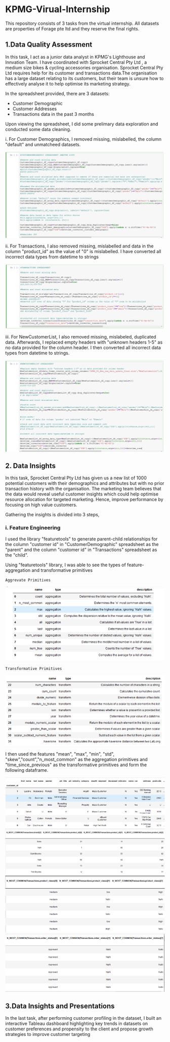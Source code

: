 # KPMG-Virual-Internship
This repository consists of 3 tasks from the virtual internship. 
All datasets are properties of Forage pte ltd and they reserve the final rights.

## 1.Data Quality Assessment

In this task, I act as a junior data analyst in KPMG's Lighthouse and Innvation Team. I have coordinated with Sprocket Central Pty Ltd , a medium size bikes & cycling accessories organisation. Sprocket Central Pty Ltd requires help for its customer and transactions data.The organisation has a large dataset relating to its customers, but their team is unsure how to effectively analyse it to help optimise its marketing strategy. 

In the spreadsheet provided, there are 3 datasets:
 * Customer Demographic 
 * Customer Addresses
 * Transactions data in the past 3 months
 
Upon viewing the spreadsheet, I did some prelimary data exploration and conducted some data cleaning.

   i. For Customer Demographics, I removed missing, mislabelled, the column "default" and unmatcheed datasets.
   
   ![Customer Demographics](https://github.com/JiaJun98/KPMG-Virual-Internship/blob/main/Task%201/Task1_Pic1.PNG)
   
   ii. For Transactions, I also removed missing, mislabelled and data in the column "product_id" as the value of "0" is mislabelled. I have converted all incorrect data types from datetime to strings
    
   ![Transactions](https://github.com/JiaJun98/KPMG-Virual-Internship/blob/main/Task%201/Task1_Pic2.PNG)
    
   iii. For NewCustomerList, I also removed missing, mislabeled, duplicated data. Afterwards, I replaced empty headers with "unknown headers 1-5" as no data provided      for the column header. I then converted all incorrect data types from datetime to strings. 

   ![NewCustomerList](https://github.com/JiaJun98/KPMG-Virual-Internship/blob/main/Task%201/Task1_Pic3.PNG)

 
   
## 2. Data Insights 

In this task, Sprocket Central Pty Ltd has given us a new list of 1000 potential customers with their demographics and attributes but with no prior transaction history with the organisation. The marketing team believes that the data would reveal useful customer insights which could help optimise resource allocation for targeted marketing. Hence, improve performance by focusing on high value customers.

Gathering the insights is divided into 3 steps,

   ### i. Feature Engineering
I used the library "featuretools" to generate parent-child relationships for the column "customer id" in "CustomerDemographic" spreadsheet as the "parent" and the column "customer id" in "Transactions" spreadsheet as the "child".
       
Using "featuretools" library, I was able to see the types of feature-aggregation and transformative primitives
       
    Aggrevate Primitives
  ![Aggrevate Primitives](https://github.com/JiaJun98/KPMG-Virual-Internship/blob/main/Task%202/aggregate_primitive.PNG)
 
    Transformative Primitives
  ![Transformative Primitives](https://github.com/JiaJun98/KPMG-Virual-Internship/blob/main/Task%202/transformative_primitive.PNG)
   
       
I then used the features "mean", "max", "min", "std", "skew","count","n_most_common" as the aggregation primitives and "time_since_previous" as the transformative primitives and form the following dataframe.
  
   ![Feature Engineering 1](https://github.com/JiaJun98/KPMG-Virual-Internship/blob/main/Task%202/Ft_final(1).PNG)
   ![Feature Engineering 2](https://github.com/JiaJun98/KPMG-Virual-Internship/blob/main/Task%202/Ft_final(2).PNG)
   ![Feature Engineering 3](https://github.com/JiaJun98/KPMG-Virual-Internship/blob/main/Task%202/Ft_final(3).PNG)
   ![Feature Engineering 4](https://github.com/JiaJun98/KPMG-Virual-Internship/blob/main/Task%202/Ft_final(4).PNG)
   
    
     



## 3.Data Insights and Presentations

In the last task, after performing customer profiling in the dataset, I built an interactive Tableau dashboard highlighting key trends in datasets on customer preferences and propensity to the client and propose growth strategies to improve customer targeting

